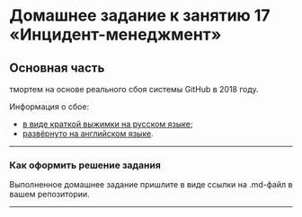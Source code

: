 # Домашнее задание к занятию 17 «Инцидент-менеджмент»

## Основная часть

тмортем на основе реального сбоя системы GitHub в 2018 году.

Информация о сбое: 

* [в виде краткой выжимки на русском языке](https://habr.com/ru/post/427301/);
* [развёрнуто на английском языке](https://github.blog/2018-10-30-oct21-post-incident-analysis/).


---

### Как оформить решение задания

Выполненное домашнее задание пришлите в виде ссылки на .md-файл в вашем репозитории.

---
